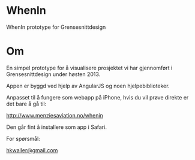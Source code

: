 WhenIn
======

WhenIn prototype for Grensesnittdesign



Om
====
En simpel prototype for å visualisere prosjektet vi har gjennomført i Grensesnittdesign under høsten 2013.

Appen er byggd ved hjelp av AngularJS og noen hjelpebiblioteker.

Anpasset til å fungere som webapp på iPhone, hvis du vil prøve direkte er det bare å gå til:

http://www.menziesaviation.no/whenin

Den går fint å installere som app i Safari.



For spørsmål:

hkwaller@gmail.com

